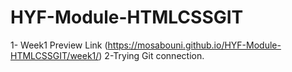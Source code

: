 # HYF-Module-HTMLCSSGIT
1- Week1 Preview Link (https://mosabouni.github.io/HYF-Module-HTMLCSSGIT/week1/)
2-Trying Git connection.
